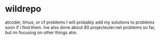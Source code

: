 # wildrepo
atcoder, timus, or cf problems
I will probably add my solutions to problems soon if i find them. Ive also done about 80 projecteuler.net problems so far, but im focusing on other things atm.
